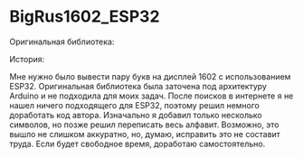 # BigRus1602_ESP32
Оригинальная библиотека:

История:

Мне нужно было вывести пару букв на дисплей 1602 с использованием ESP32. Оригинальная библиотека была заточена под архитектуру Arduino и не подходила для моих задач. После поисков в интернете я не нашел ничего подходящего для ESP32, поэтому решил немного доработать код автора.
Изначально я добавил только несколько символов, но позже решил переписать весь алфавит. Возможно, это вышло не слишком аккуратно, но, думаю, исправить это не составит труда. Если будет свободное время, доработаю самостоятельно.

